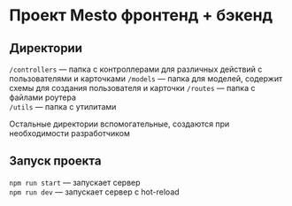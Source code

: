 # Проект Mesto фронтенд + бэкенд

## Директории

`/controllers` — папка с контроллерами для различных действий с пользователями и карточками
`/models` — папка для моделей, содержит схемы для создания пользователя и карточки
`/routes` — папка с файлами роутера  
`/utils` — папка с утилитами

Остальные директории вспомогательные, создаются при необходимости разработчиком

## Запуск проекта

`npm run start` — запускает сервер   
`npm run dev` — запускает сервер с hot-reload
